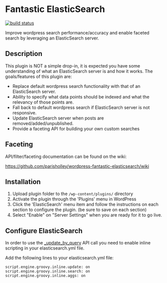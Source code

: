 # Fantastic ElasticSearch

[![build status](https://travis-ci.org/parisholley/wordpress-fantastic-elasticsearch.svg?branch=master)](https://travis-ci.org/parisholley/wordpress-fantastic-elasticsearch)

Improve wordpress search performance/accuracy and enable faceted search by leveraging an ElasticSearch server.

## Description

This plugin is NOT a simple drop-in, it is expected you have some understanding of what an ElasticSearch server is and how it works. The goals/features of this plugin are:

* Replace default wordpress search functionality with that of an ElasticSearch server.
* Ability to specify what data points should be indexed and what the relevancy of those points are.
* Fall back to default wordpress search if ElasticSearch server is not responsive.
* Update ElasticSearch server when posts are removed/added/unpublished.
* Provide a faceting API for building your own custom searches

## Faceting

API/filter/faceting documentation can be found on the wiki:

https://github.com/parisholley/wordpress-fantastic-elasticsearch/wiki

## Installation

1. Upload plugin folder to the `/wp-content/plugins/` directory
2. Activate the plugin through the 'Plugins' menu in WordPress
3. Click the 'ElasticSearch' menu item and follow the instructions on each section to configure the plugin. (be sure to save on each section)
4. Select "Enable" on "Server Settings" when you are ready for it to go live.

## Configure ElasticSearch

In order to use the [_update_by_query](https://www.elastic.co/guide/en/elasticsearch/reference/current/docs-update-by-query.html) API call you need to enable inline scripting in your elasticsearch.yml file.

Add the following lines to your elasticsearch.yml file:

```
script.engine.groovy.inline.update: on
script.engine.groovy.inline.search: on
script.engine.groovy.inline.aggs: on
```
